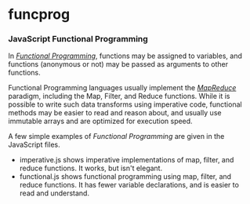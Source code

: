 # funcprog
### JavaScript Functional Programming

In [_Functional Programming_](https://en.wikipedia.org/wiki/Functional_programming), functions may be assigned to variables, and functions 
(anonymous or not) may be passed as arguments to other functions.

Functional Programming languages usually implement the [_MapReduce_](https://hacks.mozilla.org/2015/01/from-mapreduce-to-javascript-functional-programming/) paradigm, 
including the Map, Filter, and Reduce functions. While it is possible to write such data transforms using imperative code, functional methods may be easier to read and reason 
about, and usually use immutable arrays and are optimized for execution speed.

A few simple examples of _Functional Programming_ are given in the JavaScript files.
+ imperative.js shows imperative implementations of map, filter, and reduce functions.  It works, but isn't elegant.
+ functional.js shows functional programming using map, filter, and reduce functions.  It has
 fewer variable declarations, and is easier to read and understand.
